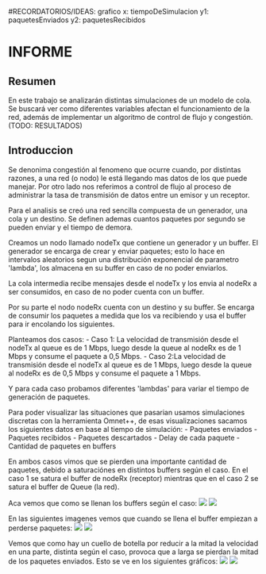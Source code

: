 #RECORDATORIOS/IDEAS: grafico x: tiempoDeSimulacion y1: paquetesEnviados y2: paquetesRecibidos
# INFORME

## Resumen
En este trabajo se analizarán distintas simulaciones de un modelo de cola. Se buscará ver como diferentes variables afectan el funcionamiento de la red, además de implementar un algoritmo de control de flujo y congestión. 
(TODO: RESULTADOS)


## Introduccion 
Se denonima congestión al fenomeno que ocurre cuando, por distintas razones, a una red (o nodo) le está llegando mas datos de los que puede manejar. Por otro lado nos referimos a control de flujo al proceso de administrar la tasa de transmisión de datos entre un emisor y un receptor.

Para el analisis se creó una red sencilla compuesta de un generador, una cola y un destino. Se definen ademas cuantos paquetes por segundo se pueden enviar y el tiempo de demora. 

Creamos un nodo llamado nodeTx que contiene un generador y un buffer. El generador se encarga de crear y enviar paquetes; esto lo hace en intervalos aleatorios segun una distribución exponencial de parametro 'lambda', los almacena en su buffer en caso de no poder enviarlos.

La cola intermedia recibe mensajes desde el nodeTx y los envia al nodeRx a ser consumidos, en caso de no poder cuenta con un buffer.

Por su parte el nodo nodeRx cuenta con un destino y su buffer. Se encarga de consumir los paquetes a medida que los va recibiendo y usa el buffer para ir encolando los siguientes.  

Planteamos dos casos:
    - Caso 1: La velocidad de transmisión desde el nodeTx al queue es de 1 Mbps, luego desde la queue al nodeRx es de 1 Mbps y consume el paquete a 0,5 Mbps.
    - Caso 2:La velocidad de transmisión desde el nodeTx al queue es de 1 Mbps, luego desde la queue al nodeRx es de 0,5 Mbps y consume el paquete a 1 Mbps.

Y para cada caso probamos diferentes 'lambdas' para variar el tiempo de generación de paquetes.

Para poder visualizar las situaciones que pasarian usamos simulaciones discretas con la herramienta Omnet++, de esas visualizaciones sacamos los siguientes datos en base al tiempo de simulación:
    - Paquetes enviados
    - Paquetes recibidos
    - Paquetes descartados
    - Delay de cada paquete
    - Cantidad de paquetes en buffers

En ambos casos vimos que se pierden una importante cantidad de paquetes, debido a saturaciónes en distintos buffers según el caso. En el caso 1 se satura el buffer de nodeRx (receptor) mientras que en el caso 2 se satura el buffer de Queue (la red). 

Aca vemos que como se llenan los buffers según el caso:
<image src = "/casosLab3/caso1/0.1/caso1_Buffers.png" caption = "Caso 1"/>
<image src = "/casosLab3/caso2/0.1/caso2_Buffers.png" caption = "Caso 2"/>

En las siguientes imagenes vemos que cuando se llena el buffer empiezan a perderse paquetes:
<image src = "/casosLab3/caso1/0.1/caso1_0.1_perdidosrelacionbuffer.png" caption = "Caso 1"/>
<image src = "/casosLab3/caso2/0.1/caso2_0.1_BufferPaquetesPerdidos" caption = "Caso 2"/>

Vemos que como hay un cuello de botella por reducir a la mitad la velocidad en una parte, distinta según el caso, provoca que a larga se pierdan la mitad de los paquetes enviados. Esto se ve en los siguientes gráficos:
<image src = "/casosLab3/caso1/0.1/caso1_0.1_Barrapaquetesenviadosyrecibidos.png" caption = "Caso 1"/>
<image src = "/casosLab3/caso2/0.1/caso2_0.1_Barrapaquetesrecibidosyenviados.png" caption = "Caso 2"/>